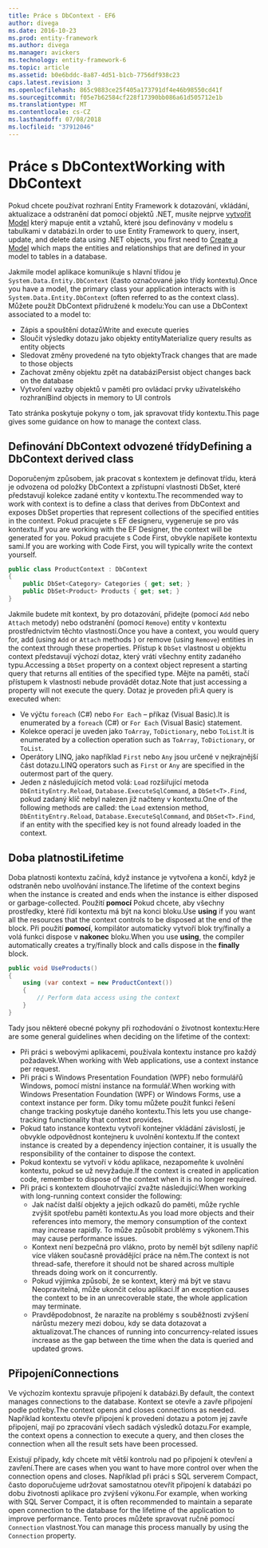 ```yaml
---
title: Práce s DbContext - EF6
author: divega
ms.date: 2016-10-23
ms.prod: entity-framework
ms.author: divega
ms.manager: avickers
ms.technology: entity-framework-6
ms.topic: article
ms.assetid: b0e6bddc-8a87-4d51-b1cb-7756df938c23
caps.latest.revision: 3
ms.openlocfilehash: 865c9883ce25f405a173791df4e46b98550cd41f
ms.sourcegitcommit: f05e7b62584cf228f17390bb086a61d505712e1b
ms.translationtype: MT
ms.contentlocale: cs-CZ
ms.lasthandoff: 07/08/2018
ms.locfileid: "37912046"
---
```

# <a name="working-with-dbcontext"></a><span data-ttu-id="78618-102">Práce s DbContext</span><span class="sxs-lookup"><span data-stu-id="78618-102">Working with DbContext</span></span>

<span data-ttu-id="78618-103">Pokud chcete používat rozhraní Entity Framework k dotazování, vkládání, aktualizace a odstranění dat pomocí objektů .NET, musíte nejprve [vytvořit Model](~/ef6/modeling/index.md) který mapuje entit a vztahů, které jsou definovány v modelu s tabulkami v databázi.</span><span class="sxs-lookup"><span data-stu-id="78618-103">In order to use Entity Framework to query, insert, update, and delete data using .NET objects, you first need to [Create a Model](~/ef6/modeling/index.md) which maps the entities and relationships that are defined in your model to tables in a database.</span></span>

<span data-ttu-id="78618-104">Jakmile model aplikace komunikuje s hlavní třídou je `System.Data.Entity.DbContext` (často označované jako třídy kontextu).</span><span class="sxs-lookup"><span data-stu-id="78618-104">Once you have a model, the primary class your application interacts with is `System.Data.Entity.DbContext` (often referred to as the context class).</span></span> <span data-ttu-id="78618-105">Můžete použít DbContext přidružené k modelu:</span><span class="sxs-lookup"><span data-stu-id="78618-105">You can use a DbContext associated to a model to:</span></span>
- <span data-ttu-id="78618-106">Zápis a spouštění dotazů</span><span class="sxs-lookup"><span data-stu-id="78618-106">Write and execute queries</span></span>   
- <span data-ttu-id="78618-107">Sloučit výsledky dotazu jako objekty entity</span><span class="sxs-lookup"><span data-stu-id="78618-107">Materialize query results as entity objects</span></span>
- <span data-ttu-id="78618-108">Sledovat změny provedené na tyto objekty</span><span class="sxs-lookup"><span data-stu-id="78618-108">Track changes that are made to those objects</span></span>
- <span data-ttu-id="78618-109">Zachovat změny objektu zpět na databázi</span><span class="sxs-lookup"><span data-stu-id="78618-109">Persist object changes back on the database</span></span>
- <span data-ttu-id="78618-110">Vytvoření vazby objektů v paměti pro ovládací prvky uživatelského rozhraní</span><span class="sxs-lookup"><span data-stu-id="78618-110">Bind objects in memory to UI controls</span></span>

<span data-ttu-id="78618-111">Tato stránka poskytuje pokyny o tom, jak spravovat třídy kontextu.</span><span class="sxs-lookup"><span data-stu-id="78618-111">This page gives some guidance on how to manage the context class.</span></span>  

## <a name="defining-a-dbcontext-derived-class"></a><span data-ttu-id="78618-112">Definování DbContext odvozené třídy</span><span class="sxs-lookup"><span data-stu-id="78618-112">Defining a DbContext derived class</span></span>  

<span data-ttu-id="78618-113">Doporučeným způsobem, jak pracovat s kontextem je definovat třídu, která je odvozena od položky DbContext a zpřístupní vlastnosti DbSet, které představují kolekce zadané entity v kontextu.</span><span class="sxs-lookup"><span data-stu-id="78618-113">The recommended way to work with context is to define a class that derives from DbContext and exposes DbSet properties that represent collections of the specified entities in the context.</span></span> <span data-ttu-id="78618-114">Pokud pracujete s EF designeru, vygeneruje se pro vás kontextu.</span><span class="sxs-lookup"><span data-stu-id="78618-114">If you are working with the EF Designer, the context will be generated for you.</span></span> <span data-ttu-id="78618-115">Pokud pracujete s Code First, obvykle napíšete kontextu sami.</span><span class="sxs-lookup"><span data-stu-id="78618-115">If you are working with Code First, you will typically write the context yourself.</span></span>  

``` csharp
public class ProductContext : DbContext
{
    public DbSet<Category> Categories { get; set; }
    public DbSet<Product> Products { get; set; }
}
```  

<span data-ttu-id="78618-116">Jakmile budete mít kontext, by pro dotazování, přidejte (pomocí `Add` nebo `Attach` metody) nebo odstranění (pomocí `Remove`) entity v kontextu prostřednictvím těchto vlastností.</span><span class="sxs-lookup"><span data-stu-id="78618-116">Once you have a context, you would query for, add (using `Add` or `Attach` methods ) or remove (using `Remove`) entities in the context through these properties.</span></span> <span data-ttu-id="78618-117">Přístup k `DbSet` vlastnost u objektu context představují výchozí dotaz, který vrátí všechny entity zadaného typu.</span><span class="sxs-lookup"><span data-stu-id="78618-117">Accessing a `DbSet` property on a context object represent a starting query that returns all entities of the specified type.</span></span> <span data-ttu-id="78618-118">Mějte na paměti, stačí přístupem k vlastnosti nebude provádět dotaz.</span><span class="sxs-lookup"><span data-stu-id="78618-118">Note that just accessing a property will not execute the query.</span></span> <span data-ttu-id="78618-119">Dotaz je proveden při:</span><span class="sxs-lookup"><span data-stu-id="78618-119">A query is executed when:</span></span>  

- <span data-ttu-id="78618-120">Ve výčtu `foreach` (C#) nebo `For Each` – příkaz (Visual Basic).</span><span class="sxs-lookup"><span data-stu-id="78618-120">It is enumerated by a `foreach` (C#) or `For Each` (Visual Basic) statement.</span></span>  
- <span data-ttu-id="78618-121">Kolekce operací je uveden jako `ToArray`, `ToDictionary`, nebo `ToList`.</span><span class="sxs-lookup"><span data-stu-id="78618-121">It is enumerated by a collection operation such as `ToArray`, `ToDictionary`, or `ToList`.</span></span>  
- <span data-ttu-id="78618-122">Operátory LINQ, jako například `First` nebo `Any` jsou určené v nejkrajnější část dotazu.</span><span class="sxs-lookup"><span data-stu-id="78618-122">LINQ operators such as `First` or `Any` are specified in the outermost part of the query.</span></span>  
- <span data-ttu-id="78618-123">Jeden z následujících metod volá: `Load` rozšiřující metoda `DbEntityEntry.Reload`, `Database.ExecuteSqlCommand`, a `DbSet<T>.Find`, pokud zadaný klíč nebyl nalezen již načteny v kontextu.</span><span class="sxs-lookup"><span data-stu-id="78618-123">One of the following methods are called: the `Load` extension method, `DbEntityEntry.Reload`,  `Database.ExecuteSqlCommand`, and `DbSet<T>.Find`, if an entity with the specified key is not found already loaded in the context.</span></span>  

## <a name="lifetime"></a><span data-ttu-id="78618-124">Doba platnosti</span><span class="sxs-lookup"><span data-stu-id="78618-124">Lifetime</span></span>  

<span data-ttu-id="78618-125">Doba platnosti kontextu začíná, když instance je vytvořena a končí, když je odstraněn nebo uvolňování instance.</span><span class="sxs-lookup"><span data-stu-id="78618-125">The lifetime of the context begins when the instance is created and ends when the instance is either disposed or garbage-collected.</span></span> <span data-ttu-id="78618-126">Použití **pomocí** Pokud chcete, aby všechny prostředky, které řídí kontextu má být na konci bloku.</span><span class="sxs-lookup"><span data-stu-id="78618-126">Use **using** if you want all the resources that the context controls to be disposed at the end of the block.</span></span> <span data-ttu-id="78618-127">Při použití **pomocí**, kompilátor automaticky vytvoří blok try/finally a volá funkci dispose v **nakonec** bloku.</span><span class="sxs-lookup"><span data-stu-id="78618-127">When you use **using**, the compiler automatically creates a try/finally block and calls dispose in the **finally** block.</span></span>  

``` csharp
public void UseProducts()
{
    using (var context = new ProductContext())
    {     
        // Perform data access using the context
    }
}
```  

<span data-ttu-id="78618-128">Tady jsou některé obecné pokyny při rozhodování o životnost kontextu:</span><span class="sxs-lookup"><span data-stu-id="78618-128">Here are some general guidelines when deciding on the lifetime of the context:</span></span>  

- <span data-ttu-id="78618-129">Při práci s webovými aplikacemi, používala kontextu instance pro každý požadavek.</span><span class="sxs-lookup"><span data-stu-id="78618-129">When working with Web applications, use a context instance per request.</span></span>  
- <span data-ttu-id="78618-130">Při práci s Windows Presentation Foundation (WPF) nebo formulářů Windows, pomocí místní instance na formulář.</span><span class="sxs-lookup"><span data-stu-id="78618-130">When working with Windows Presentation Foundation (WPF) or Windows Forms, use a context instance per form.</span></span> <span data-ttu-id="78618-131">Díky tomu můžete použít funkci řešení change tracking poskytuje daného kontextu.</span><span class="sxs-lookup"><span data-stu-id="78618-131">This lets you use change-tracking functionality that context provides.</span></span>  
- <span data-ttu-id="78618-132">Pokud tato instance kontextu vytvoří kontejner vkládání závislostí, je obvykle odpovědnost kontejneru k uvolnění kontextu.</span><span class="sxs-lookup"><span data-stu-id="78618-132">If the context instance is created by a dependency injection container, it is usually the responsibility of the container to dispose the context.</span></span>
- <span data-ttu-id="78618-133">Pokud kontextu se vytvoří v kódu aplikace, nezapomeňte k uvolnění kontextu, pokud se už nevyžaduje.</span><span class="sxs-lookup"><span data-stu-id="78618-133">If the context is created in application code, remember to dispose of the context when it is no longer required.</span></span>  
- <span data-ttu-id="78618-134">Při práci s kontextem dlouhotrvající zvažte následující:</span><span class="sxs-lookup"><span data-stu-id="78618-134">When working with long-running context consider the following:</span></span>  
    - <span data-ttu-id="78618-135">Jak načíst další objekty a jejich odkazů do paměti, může rychle zvýšit spotřebu paměti kontextu.</span><span class="sxs-lookup"><span data-stu-id="78618-135">As you load more objects and their references into memory, the memory consumption of the context may increase rapidly.</span></span> <span data-ttu-id="78618-136">To může způsobit problémy s výkonem.</span><span class="sxs-lookup"><span data-stu-id="78618-136">This may cause performance issues.</span></span>  
    - <span data-ttu-id="78618-137">Kontext není bezpečná pro vlákno, proto by neměl být sdíleny napříč více vláken současně provádějící práce na něm.</span><span class="sxs-lookup"><span data-stu-id="78618-137">The context is not thread-safe, therefore it should not be shared across multiple threads doing work on it concurrently.</span></span>
    - <span data-ttu-id="78618-138">Pokud výjimka způsobí, že se kontext, který má být ve stavu Neopravitelná, může ukončit celou aplikaci.</span><span class="sxs-lookup"><span data-stu-id="78618-138">If an exception causes the context to be in an unrecoverable state, the whole application may terminate.</span></span>  
    - <span data-ttu-id="78618-139">Pravděpodobnost, že narazíte na problémy s souběžnosti zvýšení nárůstu mezery mezi dobou, kdy se data dotazovat a aktualizovat.</span><span class="sxs-lookup"><span data-stu-id="78618-139">The chances of running into concurrency-related issues increase as the gap between the time when the data is queried and updated grows.</span></span>  

## <a name="connections"></a><span data-ttu-id="78618-140">Připojení</span><span class="sxs-lookup"><span data-stu-id="78618-140">Connections</span></span>  

<span data-ttu-id="78618-141">Ve výchozím kontextu spravuje připojení k databázi.</span><span class="sxs-lookup"><span data-stu-id="78618-141">By default, the context manages connections to the database.</span></span> <span data-ttu-id="78618-142">Kontext se otevře a zavře připojení podle potřeby.</span><span class="sxs-lookup"><span data-stu-id="78618-142">The context opens and closes connections as needed.</span></span> <span data-ttu-id="78618-143">Například kontextu otevře připojení k provedení dotazu a potom jej zavře připojení, mají po zpracování všech sadách výsledků dotazu.</span><span class="sxs-lookup"><span data-stu-id="78618-143">For example, the context opens a connection to execute a query, and then closes the connection when all the result sets have been processed.</span></span>  

<span data-ttu-id="78618-144">Existují případy, kdy chcete mít větší kontrolu nad po připojení k otevření a zavření.</span><span class="sxs-lookup"><span data-stu-id="78618-144">There are cases when you want to have more control over when the connection opens and closes.</span></span> <span data-ttu-id="78618-145">Například při práci s SQL serverem Compact, často doporučujeme udržovat samostatnou otevřít připojení k databázi po dobu životnosti aplikace pro zvýšení výkonu.</span><span class="sxs-lookup"><span data-stu-id="78618-145">For example, when working with SQL Server Compact, it is often recommended to maintain a separate open connection to the database for the lifetime of the application to improve performance.</span></span> <span data-ttu-id="78618-146">Tento proces můžete spravovat ručně pomocí `Connection` vlastnost.</span><span class="sxs-lookup"><span data-stu-id="78618-146">You can manage this process manually by using the `Connection` property.</span></span>  
